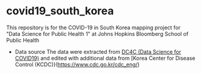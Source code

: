 # covid19_south_korea
This repository is for the COVID-19 in South Korea mapping project for "Data Science for Public Health 1" at Johns Hopkins Bloomberg School of Public Health

* Data source
  The data were extracted from [DC4C (Data Science for COVID19)](https://github.com/jihoo-kim/Data-Science-for-COVID-19) and edited with additional data from [Korea Center for Disease Control (KCDC)}(https://www.cdc.go.kr/cdc_eng/)

